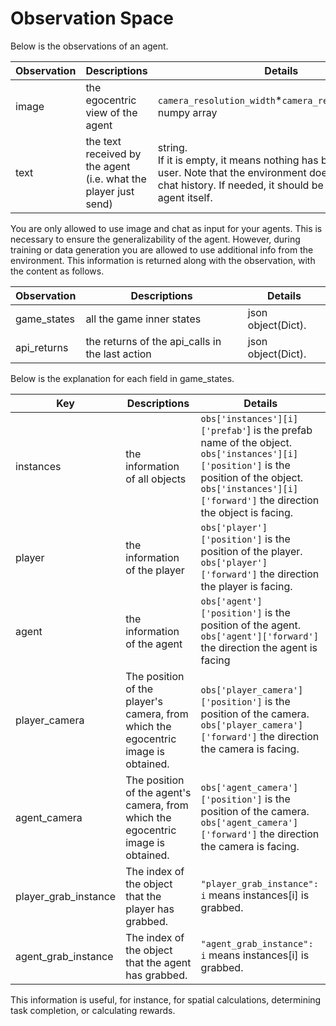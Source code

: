 # Observation Space

Below is the observations of an agent.

| Observation | Descriptions                                                    | Details                                                                                                                                                                         |
| ----------- | --------------------------------------------------------------- | ------------------------------------------------------------------------------------------------------------------------------------------------------------------------------- |
| image       | the egocentric view of the agent                                | `camera_resolution_width`*`camera_resolution_height` numpy array                                                                           |
| text        | the text received by the agent (i.e. what the player just send) | string.<br /> If it is empty, it means nothing has been sent by the user. Note that the environment does not maintain a chat history. If needed, it should be recorded by the agent itself. |

You are only allowed to use image and chat as input for your agents. This is necessary to ensure the generalizability of the agent. However, during training or data generation you are allowed to use additional info from the environment. This information is returned along with the observation, with the content as follows.

| Observation | Descriptions                                    | Details            |
| ----------- | ----------------------------------------------- | ------------------ |
| game_states | all the game inner states                       | json object(Dict). |
| api_returns | the returns of the api_calls in the last action | json object(Dict). |

Below is the explanation for each field in game_states.

| Key                | Descriptions                                                                      | Details                                                                                                                                                                                                         |
| ------------------ | --------------------------------------------------------------------------------- | --------------------------------------------------------------------------------------------------------------------------------------------------------------------------------------------------------------- |
| instances          | the information of all objects                                                    | `obs['instances'][i]['prefab'`] is the prefab name of the object.<br> `obs['instances'][i]['position']` is the position of the object.<br> `obs['instances'][i]['forward']` the direction the object is facing. |
| player             | the information of the player                                                     | `obs['player']['position']` is the position of the player.<br> `obs['player']['forward']` the direction the player is facing.                                                                                   |
| agent              | the information of the agent                                                      | `obs['agent']['position']` is the position of the agent.<br> `obs['agent']['forward']` the direction the agent is facing                                                                                  |
| player_camera       | The position of the player's camera, from which the egocentric image is obtained. | `obs['player_camera']['position']` is the position of the camera.<br> `obs['player_camera']['forward']` the direction the camera is facing.                                                                       |
| agent_camera        | The position of the agent's camera, from which the egocentric image is obtained.  | `obs['agent_camera']['position']` is the position of the camera.<br> `obs['agent_camera']['forward']` the direction the camera is facing.                                                                         |
| player_grab_instance | The index of the object that the player has grabbed.                              | `"player_grab_instance": i` means instances[i] is grabbed.                                                                                                                                                        |
| agent_grab_instance  | The index of the object that the agent has grabbed.                               | `"agent_grab_instance": i` means instances[i] is grabbed.                                                                                                                                                         |

This information is useful, for instance, for spatial calculations, determining task completion, or calculating rewards.
